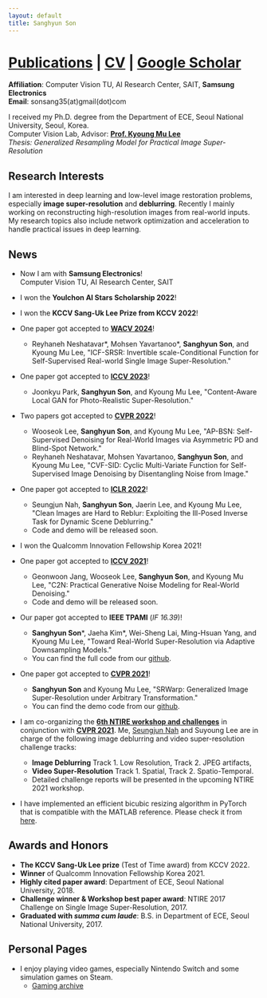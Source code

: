 ```yaml
---
layout: default
title: Sanghyun Son
---
```


# [Publications](./publications.md) | [CV](./cv.pdf) | [Google Scholar](https://scholar.google.co.kr/citations?user=nWaSdu0AAAAJ)

**Affiliation**: Computer Vision TU, AI Research Center, SAIT, **Samsung Electronics** \
**Email**: sonsang35(at)gmail(dot)com


I received my Ph.D. degree from the Department of ECE, Seoul National University, Seoul, Korea. \
Computer Vision Lab, Advisor: [**Prof. Kyoung Mu Lee**](https://cv.snu.ac.kr/index.php/kmlee/) \
*Thesis: Generalized Resampling Model for Practical Image Super-Resolution*


## **Research Interests**

I am interested in deep learning and low-level image restoration problems, especially **image super-resolution** and **deblurring**.
Recently I mainly working on reconstructing high-resolution images from real-world inputs.
My research topics also include network optimization and acceleration to handle practical issues in deep learning.


## **News**
- Now I am with **Samsung Electronics**! \
Computer Vision TU, AI Research Center, SAIT
&nbsp;

- I won the **Youlchon AI Stars Scholarship 2022**!
&nbsp;

- I won the **KCCV Sang-Uk Lee Prize from KCCV 2022**!
&nbsp;

- One paper got accepted to **[WACV 2024](https://wacv2024.thecvf.com/)**!
  - Reyhaneh Neshatavar*, Mohsen Yavartanoo*, **Sanghyun Son**, and Kyoung Mu Lee,
  "ICF-SRSR: Invertible scale-Conditional Function for Self-Supervised Real-world Single Image Super-Resolution."
&nbsp;

- One paper got accepted to **[ICCV 2023](https://iccv2023.thecvf.com/)**!
  - Joonkyu Park, **Sanghyun Son**, and Kyoung Mu Lee,
  "Content-Aware Local GAN for Photo-Realistic Super-Resolution."
&nbsp;

- Two papers got accepted to **[CVPR 2022](https://cvpr2022.thecvf.com/)**!
  - Wooseok Lee, **Sanghyun Son**, and Kyoung Mu Lee, "AP-BSN: Self-Supervised Denoising for Real-World Images via Asymmetric PD and Blind-Spot Network."
  - Reyhaneh Neshatavar, Mohsen Yavartanoo, **Sanghyun Son**, and Kyoung Mu Lee, "CVF-SID: Cyclic Multi-Variate Function for Self-Supervised Image Denoising by Disentangling Noise from Image."
&nbsp;

- One paper got accepted to **[ICLR 2022](https://iclr.cc/)**!
  - Seungjun Nah, **Sanghyun Son**, Jaerin Lee, and Kyoung Mu Lee, "Clean Images are Hard to Reblur: Exploiting the Ill-Posed Inverse Task for Dynamic Scene Deblurring."
  - Code and demo will be released soon.
&nbsp;

- I won the Qualcomm Innovation Fellowship Korea 2021!
&nbsp;

- One paper got accepted to **[ICCV 2021](http://iccv2021.thecvf.com/home)**!
  - Geonwoon Jang, Wooseok Lee, **Sanghyun Son**, and Kyoung Mu Lee, "C2N: Practical Generative Noise Modeling for Real-World Denoising."
  - Code and demo will be released soon.
&nbsp;

- Our paper got accepted to **IEEE TPAMI** (_IF 16.39_)!
  - **Sanghyun Son***, Jaeha Kim*, Wei-Sheng Lai, Ming-Hsuan Yang, and Kyoung Mu Lee, "Toward Real-World Super-Resolution via Adaptive Downsampling Models."
  - You can find the full code from our [github](https://github.com/JaehaKim97/Adaptive-Downsampling-Model).
&nbsp;

- One paper got accepted to **[CVPR 2021](http://cvpr2021.thecvf.com/)**!
  - **Sanghyun Son** and Kyoung Mu Lee, "SRWarp: Generalized Image Super-Resolution under Arbitrary Transformation."
  - You can find the demo code from our [github](https://github.com/sanghyun-son/srwarp).
&nbsp;

- I am co-organizing the **[6th NTIRE workshop and challenges](https://data.vision.ee.ethz.ch/cvl/ntire21/)** in conjunction with **[CVPR 2021](http://cvpr2021.thecvf.com/)**. Me, [Seungjun Nah](https://seungjunnah.github.io/) and Suyoung Lee are in charge of the following image deblurring and video super-resolution challenge tracks:
  - **Image Deblurring** Track 1. Low Resolution, Track 2. JPEG artifacts,
  - **Video Super-Resolution** Track 1. Spatial, Track 2. Spatio-Temporal.
  - Detailed challenge reports will be presented in the upcoming NTIRE 2021 workshop.
&nbsp;

- I have implemented an efficient bicubic resizing algorithm in PyTorch that is compatible with the MATLAB reference. Please check it from [here](https://github.com/sanghyun-son/bicubic_pytorch).


## Awards and Honors

- **The KCCV Sang-Uk Lee prize** (Test of Time award) from KCCV 2022.
- **Winner** of Qualcomm Innovation Fellowship Korea 2021.
- **Highly cited paper award**: Department of ECE, Seoul National University, 2018.
- **Challenge winner & Workshop best paper award**: NTIRE 2017 Challenge on Single Image Super-Resolution, 2017.
- **Graduated with _summa cum laude_**: B.S. in Department of ECE, Seoul National University, 2017.


## Personal Pages
- I enjoy playing video games, especially Nintendo Switch and some simulation games on Steam.
  - [Gaming archive](./gaming.md)